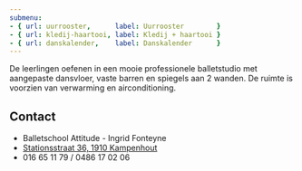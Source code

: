 ```yaml
---
submenu:
- { url: uurrooster,      label: Uurrooster        }
- { url: kledij-haartooi, label: Kledij + haartooi }
- { url: danskalender,    label: Danskalender      }
---
```

De leerlingen oefenen in een mooie professionele balletstudio met aangepaste dansvloer, vaste barren en spiegels aan 2 wanden. De ruimte is voorzien van verwarming en airconditioning.

## Contact

* Balletschool Attitude - Ingrid Fonteyne
* [Stationsstraat 36, 1910 Kampenhout](http://g.co/maps/ayfb8)
* 016 65 11 79 / 0486 17 02 06
